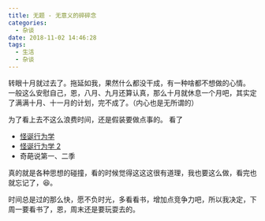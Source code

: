 ```yaml
---
title: 无题 - 无意义的碎碎念
categories:
  - 杂谈
date: 2018-11-02 14:46:28
tags:
  - 生活
  - 杂谈
---
```


转眼十月就过去了。拖延如我，果然什么都没干成，有一种啥都不想做的心情。
一般这么安慰自己，恩，八月、九月还算认真，那么十月就休息一个月吧，其实定了满满十月、十一月的计划，完不成了。（内心也是无所谓的）

为了看上去不这么浪费时间，还是假装要做点事的。
看了
- [怪诞行为学](https://book.douban.com/subject/4929844/)
- [怪诞行为学 2](https://book.douban.com/subject/5253757/) 
- 奇葩说第一、二季

真的就是各种思想的碰撞，看的时候觉得这这这很有道理，我也要这么做，看完也就忘记了，😆。


时间总是过的那么快，愿不负时光，多看看书，增加点竞争力吧，所以我决定，下周一要看书了，恩，周末还是要玩耍去的。



